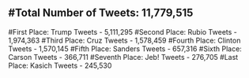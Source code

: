 #Total Number of Tweets: 11,779,515 
---
#First Place: Trump Tweets - 5,111,295
#Second Place: Rubio Tweets - 1,974,363
#Third Place: Cruz Tweets - 1,578,459
#Fourth Place: Clinton Tweets - 1,570,145
#Fifth Place: Sanders Tweets - 657,316
#Sixth Place: Carson Tweets - 366,711
#Seventh Place: Jeb! Tweets - 276,705
#Last Place: Kasich Tweets - 245,530
